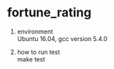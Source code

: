 # fortune_rating

1. environment <br/>
Ubuntu 16.04,  gcc version 5.4.0 <br/>

2. how to run test<br/>
   make test<br/>
